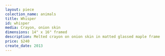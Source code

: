 ```yaml
---
layout: piece
colection_name: animals
title: Whisper
id: whisper
media: Crayon, onion skin
dimensions: 14" x 16" framed
description: Melted crayon on onion skin in matted glassed maple frame 1" in depth.
price: $240
create_date: 2013
---
```


